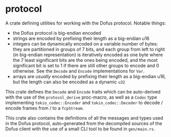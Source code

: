 # protocol

A crate defining utilities for working with the Dofus protocol. Notable
things:
* the Dofus protocol is big-endian encoded
* strings are encoded by prefixing their length as a big-endian u16
* integers can be dynamically encoded on a variable number of bytes:
  they are partitioned in groups of 7 bits, and each group from left to
  right (in big-endian representation) is iteratively encoded as one byte
  where the 7 least significant bits are the ones being encoded, and the
  most significant bit is set to 1 if there are still other groups to
  encode and 0 otherwise. See the `Decode` and `Encode` implementations for
  `Var`.
* arrays are *usually* encoded by prefixing their length as a big-endian u16,
  but the length can also be encoded as a dynamic `u32`

This crate defines the `Decode` and `Encode` traits which can be auto-derived
with the use of the `protocol_derive` proc-macro, as well as a `Codec` type
implementing `tokio_codec::Encoder` and `tokio_codec::Decoder` to decode /
encode frames from / to a `TcpStream`.

This crate also contains the definitions of all the messages and types used
in the Dofus protocol, auto-generated from the decompiled sources of the Dofus
client with the use of a small CLI tool to be found in `gen/main.rs`.
